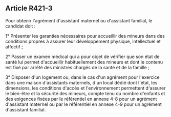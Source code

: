 ## Article R421-3

Pour obtenir l'agrément d'assistant maternel ou d'assistant familial, le candidat doit :

1° Présenter les garanties nécessaires pour accueillir des mineurs dans des conditions propres à assurer leur
développement physique, intellectuel et affectif ;

2° Passer un examen médical qui a pour objet de vérifier que son état de santé lui permet d'accueillir
habituellement des mineurs et dont le contenu est fixé par arrêté des ministres chargés de la santé et de la
famille ;

3° Disposer d'un logement ou, dans le cas d'un agrément pour l'exercice dans une maison d'assistants
maternels, d'un local dédié dont l'état, les dimensions, les conditions d'accès et l'environnement permettent
d'assurer le bien-être et la sécurité des mineurs, compte tenu du nombre d'enfants et des exigences fixées par
le référentiel en annexe 4-8 pour un agrément d'assistant maternel ou par le référentiel en annexe 4-9 pour un
agrément d'assistant familial.


